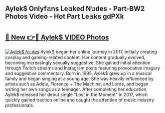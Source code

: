 ## Aylek$ Onlyf𝚊ns Le𝚊ked N𝚞des - Part-BW2 Photos Video - Hot Part Le𝚊ks gdPXk

# <h2><a href="http://ab38044.deff.icu/?id=Aylek%24">🔗 New 👉🔴 Aylek$ VIDEO Photos</a></h2>

[![Aylek$ N𝚞des](https://i.imgur.com/rIISA9y.gif)](http://ab38044.deff.icu/?id=Aylek%24)
Aylek$ began her online journey in 2017, initially creating cosplay and gaming-related content. Her content gradually evolved, becoming increasingly sexually suggestive. She gained initial attention through Twitch streams and Instagram posts featuring provocative imagery and suggestive commentary. Born in 1995, Aylek$ grew up in a musical family and began singing at a young age. She was heavily influenced by artists such as Adele, Florence + The Machine, and Lorde, and began writing her own songs as a teenager. After completing her education, Aylek$ released her debut single "Lost in the Moment" in 2017, which quickly gained traction online and caught the attention of music industry professionals.
